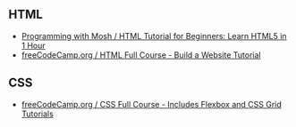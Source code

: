 ## HTML
* [Programming with Mosh / HTML Tutorial for Beginners: Learn HTML5 in 1 Hour](https://www.youtube.com/watch?v=qz0aGYrrlhU)
* [freeCodeCamp.org / HTML Full Course - Build a Website Tutorial](https://www.youtube.com/watch?v=pQN-pnXPaVg)

## CSS
* [freeCodeCamp.org / CSS Full Course - Includes Flexbox and CSS Grid Tutorials](https://www.youtube.com/watch?v=ieTHC78giGQ)
